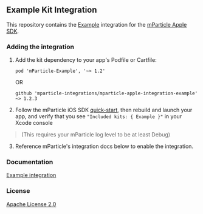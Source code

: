 ## Example Kit Integration

This repository contains the [Example](https://www.example.com/) integration for the [mParticle Apple SDK](https://github.com/mParticle/mparticle-apple-sdk).

### Adding the integration

1. Add the kit dependency to your app's Podfile or Cartfile:

    ```
    pod 'mParticle-Example', '~> 1.2'
    ```

    OR

    ```
    github 'mparticle-integrations/mparticle-apple-integration-example' ~> 1.2.3
    ```

2. Follow the mParticle iOS SDK [quick-start](https://github.com/mParticle/mparticle-apple-sdk), then rebuild and launch your app, and verify that you see `"Included kits: { Example }"` in your Xcode console 

> (This requires your mParticle log level to be at least Debug)

3. Reference mParticle's integration docs below to enable the integration.

### Documentation

[Example integration](https://docs.mparticle.com/developers/partners/kit-integrations/ios-kit/)

### License

[Apache License 2.0](http://www.apache.org/licenses/LICENSE-2.0)
